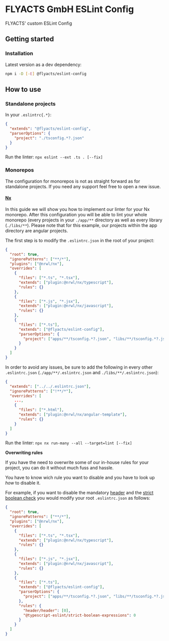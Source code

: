 # FLYACTS GmbH ESLint Config
FLYACTS' custom ESLint Config

## Getting started
### Installation

Latest version as a dev dependency:

```sh
npm i -D [-E] @flyacts/eslint-config
```

## How to use
### Standalone projects
In your `.eslintrc{.*}`:
```json
{
  "extends": "@flyacts/eslint-config",
  "parserOptions": {
    "project": "./tsconfig.*?.json"
  }
}
```

Run the linter: `npx eslint --ext .ts . [--fix]`
### Monorepos

The configuration for monorepos is not as straight forward as for standalone projects. If you need any support feel free to open a new issue.

#### [Nx](https://nx.dev/)
In this guide we will show you how to implement our linter for your Nx monorepo. After this configuration you will be able to lint your whole monorepo (every projects in your `./app/**` directory as well as every library (`./libs/**`). Please note that for this example, our projects within the app directory are angular projects.

The first step is to modify the `.eslintrc.json` in the root of your project:

```json
{
  "root": true,
  "ignorePatterns": ["**/*"],
  "plugins": ["@nrwl/nx"],
  "overrides": [
    {
      "files": ["*.ts", "*.tsx"],
      "extends": ["plugin:@nrwl/nx/typescript"],
      "rules": {}
    },
    {
      "files": ["*.js", "*.jsx"],
      "extends": ["plugin:@nrwl/nx/javascript"],
      "rules": {}
    },
    {
      "files": ["*.ts"],
      "extends": ["@flyacts/eslint-config"],
      "parserOptions": {
        "project": ["apps/**/tsconfig.*?.json", "libs/**/tsconfig.*?.json"]
      }
    }
  ]
}
```

In order to avoid any issues, be sure to add the following in every other `.eslintrc.json` (`./app/**/.eslintrc.json` and `./libs/**/.eslintrc.json`):

```json
{
  "extends": ["../../.eslintrc.json"],
  "ignorePatterns": ["!**/*"],
  "overrides": [
    ...,
    {
      "files": ["*.html"],
      "extends": ["plugin:@nrwl/nx/angular-template"],
      "rules": {}
    }
  ]
}
```

Run the linter: `npx nx run-many --all --target=lint [--fix]`

**Overwriting rules**

If you have the need to overwrite some of our in-house rules for your project, you can do it without much fuss and hassle.

You have to know wich rule you want to disable and you have to look up *how* to disable it.

For example, if you want to disable the mandatory [header](https://github.com/Stuk/eslint-plugin-header) and the [strict boolean check](https://github.com/typescript-eslint/typescript-eslint/blob/master/packages/eslint-plugin/docs/rules/strict-boolean-expressions.md) you would modify your root `.eslintrc.json` as follows:

```json
{
  "root": true,
  "ignorePatterns": ["**/*"],
  "plugins": ["@nrwl/nx"],
  "overrides": [
    {
      "files": ["*.ts", "*.tsx"],
      "extends": ["plugin:@nrwl/nx/typescript"],
      "rules": {}
    },
    {
      "files": ["*.js", "*.jsx"],
      "extends": ["plugin:@nrwl/nx/javascript"],
      "rules": {}
    },
    {
      "files": ["*.ts"],
      "extends": ["@flyacts/eslint-config"],
      "parserOptions": {
        "project": ["apps/**/tsconfig.*?.json", "libs/**/tsconfig.*?.json"]
      },
      "rules": {
        "header/header": [0],
        "@typescript-eslint/strict-boolean-expressions": 0
      }
    }
  ]
}
```
